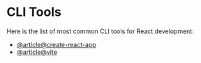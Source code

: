 # CLI Tools

Here is the list of most common CLI tools for React development:

- [@article@create-react-app](https://create-react-app.dev)
- [@article@vite](https://vitejs.dev)
